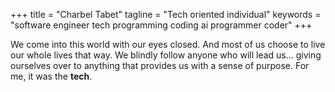 +++
title = "Charbel Tabet"
tagline = "Tech oriented individual"
keywords = "software engineer tech programming coding ai programmer coder"
+++

We come into this world with our eyes closed. And most of us choose to live our whole lives that way. We blindly follow anyone who will lead us… giving ourselves over to anything that provides us with a
sense of purpose. For me, it was the **tech**.

